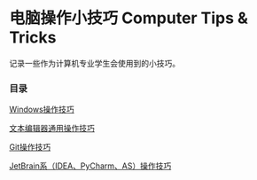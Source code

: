 # 电脑操作小技巧 Computer Tips & Tricks

记录一些作为计算机专业学生会使用到的小技巧。



### 目录

[Windows操作技巧](./chapter/Windows操作技巧.md)

[文本编辑器通用操作技巧](./chapter/文本编辑器通用操作技巧.md)

[Git操作技巧](./chapter/Git操作技巧.md)

[JetBrain系（IDEA、PyCharm、AS）操作技巧](./chapter/JetBrain系（IDEA、PyCharm、AS）操作技巧.md)
